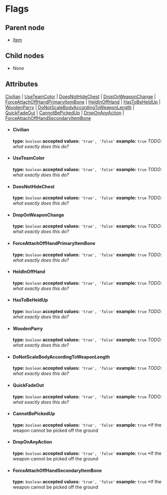 # Flags

## Parent node
- [Item](../../Item)

## Child nodes
- *None*

## Attributes
[Civilian](#civilian) | [UseTeamColor](#useteamcolor) | [DoesNotHideChest](#doesnothidechest) | [DropOnWeaponChange](#droponweaponchange) | [ForceAttachOffHandPrimaryItemBone](#forceattachoffhandprimaryitembone) | [HeldInOffHand](#heldinoffhand) | [HasToBeHeldUp](#hastobeheldup) | [WoodenParry](#woodenparry) | [DoNotScaleBodyAccordingToWeaponLength](#donotscalebodyaccordingtoweaponlength) | [QuickFadeOut](#quickfadeout) | [CannotBePickedUp](#cannotbepickedup) | [DropOnAnyAction](#droponanyaction) | [ForceAttachOffHandSecondaryItemBone](#forceattachoffhandsecondaryitembone)

- #### Civilian
  **type:**  `boolean`
  **accepted values:** `'true', 'false'`
  **example:** `true`
  *TODO: what exactly does this do?*

- #### UseTeamColor
  **type:**  `boolean`
  **accepted values:** `'true', 'false'`
  **example:** `true`
  *TODO: what exactly does this do?*

- #### DoesNotHideChest
  **type:**  `boolean`
  **accepted values:** `'true', 'false'`
  **example:** `true`
  *TODO: what exactly does this do?*

- #### DropOnWeaponChange
  **type:**  `boolean`
  **accepted values:** `'true', 'false'`
  **example:** `true`
  *TODO: what exactly does this do?*

- #### ForceAttachOffHandPrimaryItemBone
  **type:**  `boolean`
  **accepted values:** `'true', 'false'`
  **example:** `true`
  *TODO: what exactly does this do?*

- #### HeldInOffHand
  **type:**  `boolean`
  **accepted values:** `'true', 'false'`
  **example:** `true`
  *TODO: what exactly does this do?*

- #### HasToBeHeldUp
  **type:**  `boolean`
  **accepted values:** `'true', 'false'`
  **example:** `true`
  *TODO: what exactly does this do?*

- #### WoodenParry
  **type:**  `boolean`
  **accepted values:** `'true', 'false'`
  **example:** `true`
  *TODO: what exactly does this do?*

- #### DoNotScaleBodyAccordingToWeaponLength
  **type:**  `boolean`
  **accepted values:** `'true', 'false'`
  **example:** `true`
  *TODO: what exactly does this do?*

- #### QuickFadeOut
  **type:**  `boolean`
  **accepted values:** `'true', 'false'`
  **example:** `true`
  *TODO: what exactly does this do?*

- #### CannotBePickedUp
  **type:**  `boolean`
  **accepted values:** `'true', 'false'`
  **example:** `true`
  *If the weapon cannot be picked off the ground

- #### DropOnAnyAction
  **type:**  `boolean`
  **accepted values:** `'true', 'false'`
  **example:** `true`
  *If the weapon cannot be picked off the ground

- #### ForceAttachOffHandSecondaryItemBone
  **type:**  `boolean`
  **accepted values:** `'true', 'false'`
  **example:** `true`
  *If the weapon cannot be picked off the ground
